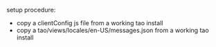 setup procedure:

- copy a clientConfig js file from a working tao install
- copy a tao/views/locales/en-US/messages.json from a working tao install